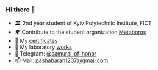 ### Hi there 👋

- 🏛️ 2nd year student of Kyiv Polytechnic Institute, FICT
- 🌍 Сontribute to the student organization [Metaboros](https://github.com/Metaboros)
- 📜 My [certificates](https://github.com/samurai-of-honor/study-certificates-and-code)
- 🔬 My laboratory [works](https://github.com/samurai-of-honor/my-labs)
- 💬 Telegram: [@samurai_of_honor](https://telegram.me/samurai_of_honor)
- 📫 Mail: [pashabaran1207@gmail.com](mailto:pashabaran1207@gmail.com)

<!---
| <a href="https://github.com/anuraghazra/github-readme-stats"><img align="center" src="https://github-readme-stats.vercel.app/api?username=samurai-of-honor&count_private=true&hide=stars&show_icons=true&include_all_commits=true&count_private=true&icon_color=031163&text_color=097770&title_color=031163&border_color=fff" alt="Pasha's GitHub stats" /></a> | <a href="https://github.com/anuraghazra/github-readme-stats"><img align="center" src="https://github-readme-stats.vercel.app/api/top-langs/?username=samurai-of-honor&langs_count=6&layout=compact&text_color=000&title_color=031163&border_color=fff" /></a> |
| ------------- | ------------- |
-->
